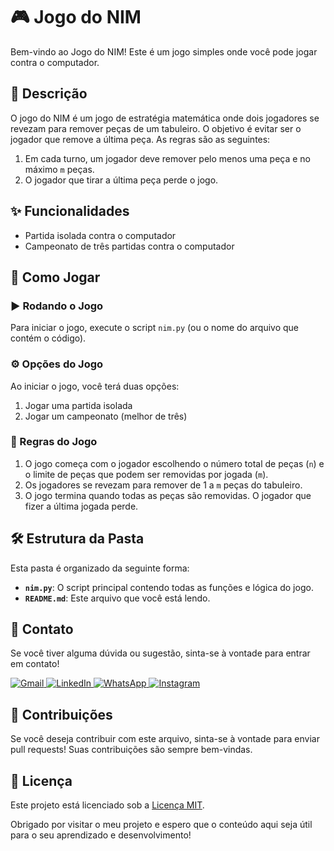 # 🎮 Jogo do NIM

Bem-vindo ao Jogo do NIM! Este é um jogo simples onde você pode jogar contra o computador.

## 📝 Descrição

O jogo do NIM é um jogo de estratégia matemática onde dois jogadores se revezam para remover peças de um tabuleiro. O objetivo é evitar ser o jogador que remove a última peça. As regras são as seguintes:

1. Em cada turno, um jogador deve remover pelo menos uma peça e no máximo `m` peças.
2. O jogador que tirar a última peça perde o jogo.

## ✨ Funcionalidades

- Partida isolada contra o computador
- Campeonato de três partidas contra o computador

## 🚀 Como Jogar

### ▶️ Rodando o Jogo

Para iniciar o jogo, execute o script `nim.py` (ou o nome do arquivo que contém o código).

### ⚙️ Opções do Jogo

Ao iniciar o jogo, você terá duas opções:

1. Jogar uma partida isolada
2. Jogar um campeonato (melhor de três)

### 📜 Regras do Jogo

1. O jogo começa com o jogador escolhendo o número total de peças (`n`) e o limite de peças que podem ser removidas por jogada (`m`).
2. Os jogadores se revezam para remover de 1 a `m` peças do tabuleiro.
3. O jogo termina quando todas as peças são removidas. O jogador que fizer a última jogada perde.

## 🛠️ Estrutura da Pasta

Esta pasta é organizado da seguinte forma:

- **`nim.py`**: O script principal contendo todas as funções e lógica do jogo.
- **`README.md`**: Este arquivo que você está lendo.

## 💬 Contato

Se você tiver alguma dúvida ou sugestão, sinta-se à vontade para entrar em contato!

<p align="left">
  <a href="mailto:pablocaballero07@usp.br" title="Gmail">
    <img src="https://img.shields.io/badge/-Gmail-FF0000?style=flat-square&labelColor=FF0000&logo=gmail&logoColor=white" alt="Gmail"/>
  </a>
  <a href="https://www.linkedin.com/in/seu-perfil-link" title="LinkedIn">
    <img src="https://img.shields.io/badge/-Linkedin-0e76a8?style=flat-square&logo=Linkedin&logoColor=white" alt="LinkedIn"/>
  </a>
  <a href="https://wa.me/11963934212" title="WhatsApp">
    <img src="https://img.shields.io/badge/-WhatsApp-25d366?style=flat-square&labelColor=25d366&logo=whatsapp&logoColor=white" alt="WhatsApp"/>
  </a>
  <a href="https://www.instagram.com/pabl0maciel" title="Instagram">
    <img src="https://img.shields.io/badge/-Instagram-DF0174?style=flat-square&labelColor=DF0174&logo=instagram&logoColor=white" alt="Instagram"/>
  </a>
</p>

## 🤝 Contribuições

Se você deseja contribuir com este arquivo, sinta-se à vontade para enviar pull requests! Suas contribuições são sempre bem-vindas.

## 📜 Licença

Este projeto está licenciado sob a [Licença MIT](LICENSE).

Obrigado por visitar o meu projeto e espero que o conteúdo aqui seja útil para o seu aprendizado e desenvolvimento!
